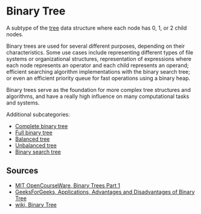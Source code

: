 # Binary Tree

A subtype of the [tree](Computer%20Science/Data%20Structures/tree.md) data structure where each node has 0, 1, or 2 child nodes.

Binary trees are used for several different purposes, depending on their characteristics. Some use cases include representing different types of file systems or organizational structures, representation of expressions where each node represents an operator and each child represents an operand; efficient searching algorithm implementations with the binary search tree; or even an efficient priority queue for fast operations using a binary heap.

Binary trees serve as the foundation for more complex tree structures and algorithms, and have a really high influence on many computational tasks and systems.

Additional subcategories:

- [Complete binary tree](Computer%20Science/Data%20Structures/Tree/complete%20binary%20tree.md)
- [Full binary tree](Computer%20Science/Data%20Structures/Tree/full%20binary%20tree.md)
- [Balanced tree](Computer%20Science/Data%20Structures/Tree/balanced%20tree.md)
- [Unbalanced tree](Computer%20Science/Data%20Structures/Tree/unbalanced%20tree.md)
- [Binary search tree](Computer%20Science/Data%20Structures/Tree/binary%20search%20tree.md)

## Sources

- [MIT OpenCourseWare, Binary Trees Part 1](https://www.youtube.com/watch?v=76dhtgZt38A&list=PLUl4u3cNGP63EdVPNLG3ToM6LaEUuStEY&index=10)
- [GeeksForGeeks, Applications, Advantages and Disadvantages of Binary Tree](https://www.geeksforgeeks.org/applications-advantages-and-disadvantages-of-binary-tree/?ref=lbp)
- [wiki, Binary Tree](https://en.wikipedia.org/wiki/Binary_tree)
